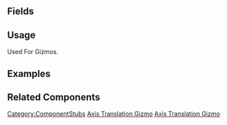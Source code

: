<languages></languages> <translate>

## Fields

## Usage

Used For Gizmos.

## Examples

## Related Components

</translate>

[Category:ComponentStubs](Category:ComponentStubs "wikilink") [Axis
Translation Gizmo](Category:Components{{#translation:}} "wikilink")
[Axis Translation
Gizmo](Category:Components:Uncategorized{{#translation:}} "wikilink")